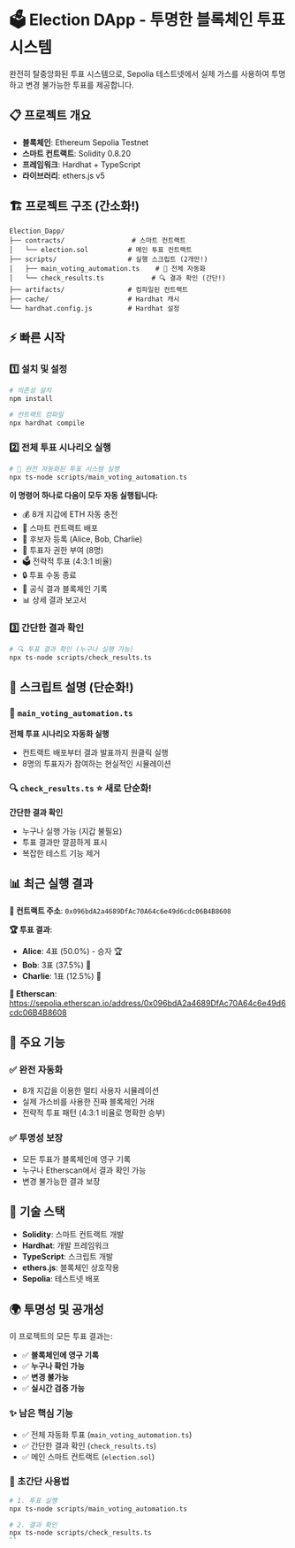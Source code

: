 # 🗳️ Election DApp - 투명한 블록체인 투표 시스템

완전히 탈중앙화된 투표 시스템으로, Sepolia 테스트넷에서 실제 가스를 사용하여 투명하고 변경 불가능한 투표를 제공합니다.

## 📋 프로젝트 개요

- **블록체인**: Ethereum Sepolia Testnet
- **스마트 컨트랙트**: Solidity 0.8.20
- **프레임워크**: Hardhat + TypeScript
- **라이브러리**: ethers.js v5

## 🏗️ 프로젝트 구조 (간소화!)

```
Election_Dapp/
├── contracts/                 # 스마트 컨트랙트
│   └── election.sol          # 메인 투표 컨트랙트
├── scripts/                  # 실행 스크립트 (2개만!)
│   ├── main_voting_automation.ts    # 🚀 전체 자동화
│   └── check_results.ts            # 🔍 결과 확인 (간단!)
├── artifacts/                # 컴파일된 컨트랙트
├── cache/                    # Hardhat 캐시
└── hardhat.config.js         # Hardhat 설정
```

## ⚡ 빠른 시작

### 1️⃣ 설치 및 설정

```bash
# 의존성 설치
npm install

# 컨트랙트 컴파일
npx hardhat compile
```

### 2️⃣ 전체 투표 시나리오 실행

```bash
# 🚀 완전 자동화된 투표 시스템 실행
npx ts-node scripts/main_voting_automation.ts
```

**이 명령어 하나로 다음이 모두 자동 실행됩니다:**
- 💰 8개 지갑에 ETH 자동 충전
- 🚀 스마트 컨트랙트 배포
- 👥 후보자 등록 (Alice, Bob, Charlie)
- 🔑 투표자 권한 부여 (8명)
- 🗳️ 전략적 투표 (4:3:1 비율)
- 🔒 투표 수동 종료
- 📢 공식 결과 블록체인 기록
- 📊 상세 결과 보고서

### 3️⃣ 간단한 결과 확인

```bash
# 🔍 투표 결과 확인 (누구나 실행 가능)
npx ts-node scripts/check_results.ts
```

## 📁 스크립트 설명 (단순화!)

### 🚀 `main_voting_automation.ts`
**전체 투표 시나리오 자동화 실행**
- 컨트랙트 배포부터 결과 발표까지 원클릭 실행
- 8명의 투표자가 참여하는 현실적인 시뮬레이션

### 🔍 `check_results.ts` ⭐ **새로 단순화!**
**간단한 결과 확인**
- 누구나 실행 가능 (지갑 불필요)
- 투표 결과만 깔끔하게 표시
- 복잡한 테스트 기능 제거

## 📊 최근 실행 결과

**📍 컨트랙트 주소**: `0x096bdA2a4689DfAc70A64c6e49d6cdc06B4B8608`

**🏆 투표 결과**:
- **Alice**: 4표 (50.0%) - 승자 🏆
- **Bob**: 3표 (37.5%) 🥈
- **Charlie**: 1표 (12.5%) 🥉

**🔗 Etherscan**: https://sepolia.etherscan.io/address/0x096bdA2a4689DfAc70A64c6e49d6cdc06B4B8608

## 🎯 주요 기능

### ✅ **완전 자동화**
- 8개 지갑을 이용한 멀티 사용자 시뮬레이션
- 실제 가스비를 사용한 진짜 블록체인 거래
- 전략적 투표 패턴 (4:3:1 비율로 명확한 승부)

### ✅ **투명성 보장**
- 모든 투표가 블록체인에 영구 기록
- 누구나 Etherscan에서 결과 확인 가능
- 변경 불가능한 결과 보장

## 🔧 기술 스택

- **Solidity**: 스마트 컨트랙트 개발
- **Hardhat**: 개발 프레임워크
- **TypeScript**: 스크립트 개발
- **ethers.js**: 블록체인 상호작용
- **Sepolia**: 테스트넷 배포

## 🌍 투명성 및 공개성

이 프로젝트의 모든 투표 결과는:
- ✅ **블록체인에 영구 기록**
- ✅ **누구나 확인 가능**
- ✅ **변경 불가능**
- ✅ **실시간 검증 가능**


### ✨ **남은 핵심 기능**
- ✅ 전체 자동화 투표 (`main_voting_automation.ts`)
- ✅ 간단한 결과 확인 (`check_results.ts`)
- ✅ 메인 스마트 컨트랙트 (`election.sol`)

### 📱 **초간단 사용법**
```bash
# 1. 투표 실행
npx ts-node scripts/main_voting_automation.ts

# 2. 결과 확인  
npx ts-node scripts/check_results.ts
``
